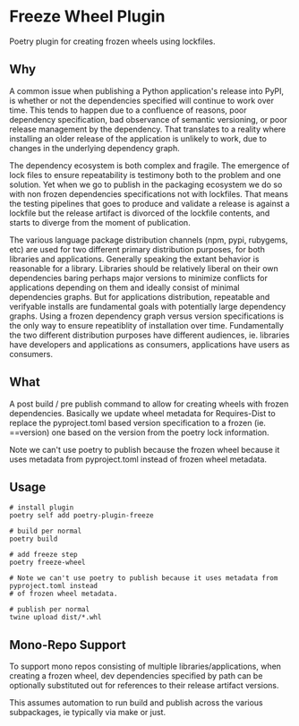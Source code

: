 # Freeze Wheel Plugin

Poetry plugin for creating frozen wheels using lockfiles.

## Why

A common issue when publishing a Python application's release into PyPI, is whether or not the dependencies specified will continue to work over time. This tends to happen due to a confluence of reasons, poor dependency specification, bad observance of semantic versioning, or poor release management by the dependency. That translates to a reality where installing an older release of the application is unlikely to work, due to changes in the underlying dependency graph.

The dependency ecosystem is both complex and fragile. The emergence of lock files to ensure repeatability is testimony both to the problem and one solution. Yet when we go to publish in the packaging ecosystem we do so with non frozen dependencies specifications not with lockfiles. That means the testing pipelines that goes to produce and validate a release is against a lockfile but the release artifact is divorced of the lockfile contents, and starts to diverge from the moment of publication.

The various language package distribution channels (npm, pypi, rubygems, etc) are used for two different primary distribution purposes, for both libraries and applications. Generally speaking the extant behavior is reasonable for a library. Libraries should be relatively liberal on their own dependencies baring perhaps major versions to minimize conflicts for applications depending on them and ideally consist of minimal dependencies graphs. But for applications distribution, repeatable and verifyable installs are fundamental goals with potentially large dependency graphs. Using a frozen dependency graph versus version specifications is the only way to ensure repeatiblity of installation over time. Fundamentally the two different distribution purposes have different audiences, ie.  libraries have developers and applications as consumers, applications have users as consumers.

## What

A post build / pre publish command to allow for creating wheels with frozen dependencies. Basically we update wheel metadata for Requires-Dist to replace the pyproject.toml based version specification to a frozen (ie. ==version) one based on the version from the poetry lock information.


Note we can't use poetry to publish because the frozen wheel because it uses metadata from pyproject.toml instead
of frozen wheel metadata.

## Usage

```shell
# install plugin
poetry self add poetry-plugin-freeze

# build per normal
poetry build

# add freeze step
poetry freeze-wheel

# Note we can't use poetry to publish because it uses metadata from pyproject.toml instead 
# of frozen wheel metadata.

# publish per normal
twine upload dist/*.whl
```

## Mono-Repo Support

To support mono repos consisting of multiple libraries/applications, when creating a frozen wheel, dev dependencies specified by path can be optionally substituted out for references to their release artifact versions.

This assumes automation to run build and publish across the various subpackages, ie typically via make or just.









